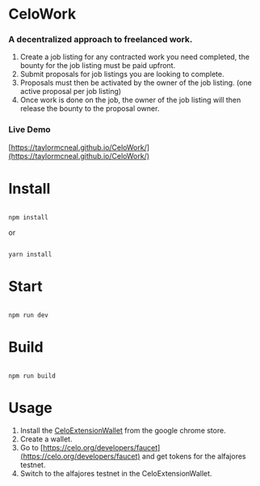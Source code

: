 # CeloWork
### A decentralized approach to freelanced work.

1. Create a job listing for any contracted work you need completed, the bounty for the job listing must be paid upfront.
2. Submit proposals for job listings you are looking to complete.
3. Proposals must then be activated by the owner of the job listing. (one active proposal per job listing)
4. Once work is done on the job, the owner of the job listing will then release the bounty to the proposal owner.

### Live Demo
[https://taylormcneal.github.io/CeloWork/](https://taylormcneal.github.io/CeloWork/)

# Install

```

npm install

```

or 

```

yarn install

```

# Start

```

npm run dev

```

# Build

```

npm run build

```
# Usage
1. Install the [CeloExtensionWallet](https://chrome.google.com/webstore/detail/celoextensionwallet/kkilomkmpmkbdnfelcpgckmpcaemjcdh?hl=en) from the google chrome store.
2. Create a wallet.
3. Go to [https://celo.org/developers/faucet](https://celo.org/developers/faucet) and get tokens for the alfajores testnet.
4. Switch to the alfajores testnet in the CeloExtensionWallet.

